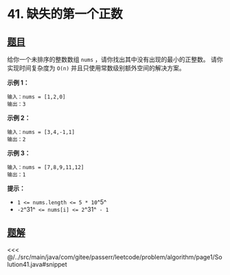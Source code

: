 # 41. 缺失的第一个正数

## [题目](https://leetcode.cn/problems/first-missing-positive/)
给你一个未排序的整数数组 `nums` ，请你找出其中没有出现的最小的正整数。
请你实现时间复杂度为 `O(n)` 并且只使用常数级别额外空间的解决方案。

**示例 1：**

```
输入：nums = [1,2,0]
输出：3
```

**示例 2：**

```
输入：nums = [3,4,-1,1]
输出：2
```

**示例 3：**

```
输入：nums = [7,8,9,11,12]
输出：1
```

**提示：**

* `1 <= nums.length <= 5 * 10`^5^
* `-2`^31^` <= nums[i] <= 2`^31^` - 1`


## [题解](https://github.com/PasseRR/JavaLeetCode/blob/master/src/main/java/com/gitee/passerr/leetcode/problem/algorithm/page1/Solution41.java)

<<< @/../src/main/java/com/gitee/passerr/leetcode/problem/algorithm/page1/Solution41.java#snippet

